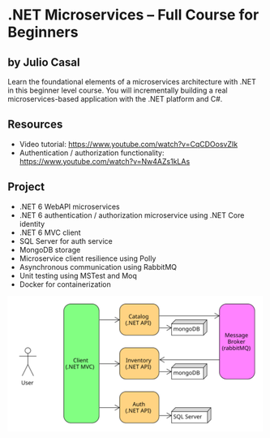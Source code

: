 # .NET Microservices – Full Course for Beginners
## by Julio Casal

Learn the foundational elements of a microservices architecture with .NET in this beginner level course. You will incrementally building a real microservices-based application with the .NET platform and C#.

## Resources
- Video tutorial: https://www.youtube.com/watch?v=CqCDOosvZIk
- Authentication / authorization functionality: https://www.youtube.com/watch?v=Nw4AZs1kLAs

## Project
- .NET 6 WebAPI microservices
- .NET 6 authentication / authorization microservice using .NET Core identity
- .NET 6 MVC client
- SQL Server for auth service
- MongoDB storage
- Microservice client resilience using Polly
- Asynchronous communication using RabbitMQ
- Unit testing using MSTest and Moq
- Docker for containerization

![Microservice project](microservice_architecture.svg)
